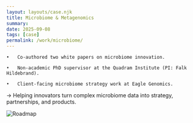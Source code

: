```yaml
---
layout: layouts/case.njk
title: Microbiome & Metagenomics
summary: 
date: 2025-09-08
tags: [case]
permalink: /work/microbiome/
---
```


	•	Co-authored two white papers on microbiome innovation.
	
	•	Non-academic PhD supervisor at the Quadram Institute (PI: Falk Hildebrand).
	
	•	Client-facing microbiome strategy work at Eagle Genomics.
	
→ Helping innovators turn complex microbiome data into strategy, partnerships, and products.


![Roadmap](/images/roadmap.png)